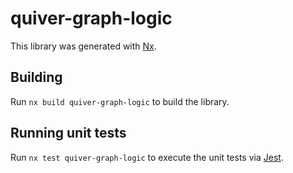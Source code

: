 # quiver-graph-logic

This library was generated with [Nx](https://nx.dev).



## Building

Run `nx build quiver-graph-logic` to build the library.





## Running unit tests

Run `nx test quiver-graph-logic` to execute the unit tests via [Jest](https://jestjs.io).


